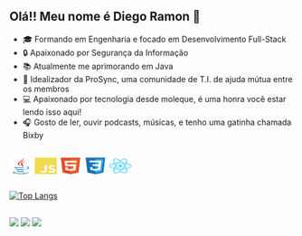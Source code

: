 ## Olá!! Meu nome é Diego Ramon 👋

- 🎓 Formando em Engenharia e focado em Desenvolvimento Full-Stack
- 🔒 Apaixonado por Segurança da Informação
- 📚 Atualmente me aprimorando em Java
- 💬 Idealizador da ProSync, uma comunidade de T.I. de ajuda mútua entre os membros
- 💻 Apaixonado por tecnologia desde moleque, é uma honra você estar lendo isso aqui!
- 🎧 Gosto de ler, ouvir podcasts, músicas, e tenho uma gatinha chamada Bixby

<div style="display: inline_block"><br>
  <img align="center" alt="java" height="30" width="40" src="https://raw.githubusercontent.com/devicons/devicon/master/icons/java/java-original.svg">
  <img align="center" alt="js" height="30" width="40" src="https://raw.githubusercontent.com/devicons/devicon/master/icons/javascript/javascript-plain.svg">
  <img align="center" alt="html" height="30" width="40" src="https://raw.githubusercontent.com/devicons/devicon/master/icons/html5/html5-original.svg">
  <img align="center" alt="css" height="30" width="40" src="https://raw.githubusercontent.com/devicons/devicon/master/icons/css3/css3-original.svg">
  <img align="center" alt="react" height="30" width="40" src="https://raw.githubusercontent.com/devicons/devicon/master/icons/react/react-original.svg">
</div>
  
##

[![Top Langs](https://github-readme-stats.vercel.app/api/top-langs/?username=devdiegoramon&theme=dark)](https://github.com/devdiegoramon/github-readme-stats)

##

<div> 
  <a href="https://instagram.com/dev.ramonxyz" target="_blank" rel="noopener noreferrer"><img src="https://img.shields.io/badge/-Instagram-%23E4405F?style=for-the-badge&logo=instagram&logoColor=white"></a>
  <a href="mailto:diegoramonsm@gmail.com" target="_blank" rel="noopener noreferrer"><img src="https://img.shields.io/badge/-Gmail-%23333?style=for-the-badge&logo=gmail&logoColor=white"></a>
  <a href="https://www.linkedin.com/in/sdiegoramon" target="_blank" rel="noopener noreferrer"><img src="https://img.shields.io/badge/-LinkedIn-%230077B5?style=for-the-badge&logo=linkedin&logoColor=white"></a> 
</div>
